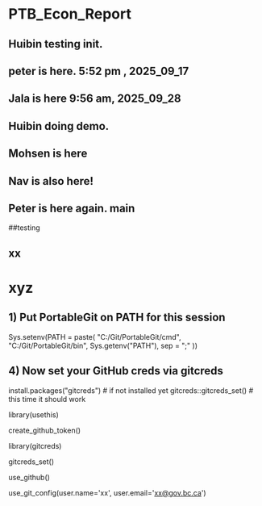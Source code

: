 # PTB_Econ_Report

## Huibin testing init.
## peter is here.  5:52 pm , 2025_09_17

## Jala is here 9:56 am, 2025_09_28
## Huibin doing demo.
## Mohsen is here
## Nav is also here!
## Peter is here again. main
##testing
## xx 
# xyz



## 1) Put PortableGit on PATH for this session
Sys.setenv(PATH = paste(
  "C:/Git/PortableGit/cmd",
  "C:/Git/PortableGit/bin",
  Sys.getenv("PATH"),
  sep = ";"
))

## 4) Now set your GitHub creds via gitcreds
install.packages("gitcreds")       # if not installed yet
gitcreds::gitcreds_set()           # this time it should work


library(usethis)


create_github_token()

library(gitcreds)

gitcreds_set()

use_github()

use_git_config(user.name='xx', user.email='xx@gov.bc.ca')
